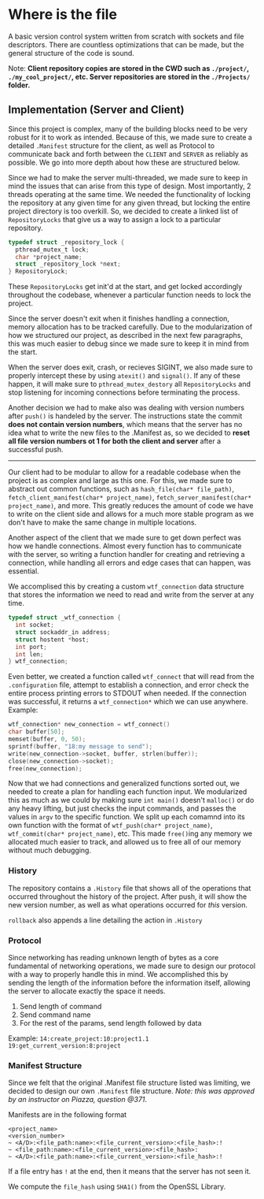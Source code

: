 # Where is the file

A basic version control system written from scratch with sockets and file descriptors. There are countless optimizations that can be made, but the general structure of the code is sound.

Note: **Client repository copies are stored in the CWD such as `./project/`, `./my_cool_project/`, etc. Server repositories are stored in the `./Projects/` folder.**

## Implementation (Server and Client)
Since this project is complex, many of the building blocks need to be very robust for it to work as intended. Because of this, we made sure to create a detailed `.Manifest` structure for the client, as well as Protocol to communicate back and forth between the `CLIENT` and `SERVER` as reliably as possible. We go into more depth about how these are structured below.  

Since we had to make the server multi-threaded, we made sure to keep in mind the issues that can arise from this type of design. Most importantly, 2 threads operating at the same time. We needed the functionality of locking the repository at any given time for any given thread, but locking the entire project directory is too overkill. So, we decided to create a linked list of `RepositoryLocks` that give us a way to assign a lock to a particular repository.

```c
typedef struct _repository_lock {
  pthread_mutex_t lock;
  char *project_name;
  struct _repository_lock *next;
} RepositoryLock;
```

These `RepositoryLocks` get init'd at the start, and get locked accordingly throughout the codebase, whenever a particular function needs to lock the project. 

Since the server doesn't exit when it finishes handling a connection, memory allocation has to be tracked carefully. Due to the modularization of how we structured our project, as described in the next few paragraphs, this was much easier to debug since we made sure to keep it in mind from the start.

When the server does exit, crash, or recieves SIGINT, we also made sure to properly intercept these by using `atexit()` and `signal()`. If any of these happen, it will make sure to `pthread_mutex_destory` all `RepositoryLocks` and stop listening for incoming connections before terminating the process.

Another decision we had to make also was dealing with version numbers after `push()` is handeled by the server. The instructions state the commit **does not contain version numbers**, which means that the server has no idea what to write the new files to the .Manifest as, so we decided to **reset all file version numbers ot 1 for both the client and server** after a successful push.

---

Our client had to be modular to allow for a readable codebase when the project is as complex and large as this one. For this, we made sure to abstract out common functions, such as `hash_file(char* file_path)`, `fetch_client_manifest(char* project_name)`, `fetch_server_manifest(char* project_name)`, and more. This greatly reduces the amount of code we have to write on the client side and allows for a much more stable program as we don't have to make the same change in multiple locations.

Another aspect of the client that we made sure to get down perfect was how we handle connections. Almost every function has to communicate with the server, so writing a function handler for creating and retrieving a connection, while handling all errors and edge cases that can happen, was essential.

We accomplised this by creating a custom `wtf_connection` data structure that stores the information we need to read and write from the server at any time.

```c
typedef struct _wtf_connection {
  int socket;
  struct sockaddr_in address;
  struct hostent *host;
  int port;
  int len;
} wtf_connection;
```

Even better, we created a function called `wtf_connect` that will read from the `.configuration` file, attempt to establish a connection, and error check the entire process printing errors to STDOUT when needed. If the connection was successful, it returns a `wtf_connection*` which we can use anywhere. Example:

```c
wtf_connection* new_connection = wtf_connect()
char buffer[50];
memset(buffer, 0, 50);
sprintf(buffer, "18:my message to send");
write(new_connection->socket, buffer, strlen(buffer));
close(new_connection->socket);
free(new_connection);
```

Now that we had connections and generalized functions sorted out, we needed to create a plan for handling each function input. We modularized this as much as we could by making sure `int main()` doesn't `malloc()` or do any heavy lifting, but just checks the input commands, and passes the values in `argv` to the specific function. We split up each comamnd into its own function with the format of `wtf_push(char* project_name)`, `wtf_commit(char* project_name)`, etc. This made `free()`ing any memory we allocated much easier to track, and allowed us to free all of our memory without much debugging.

### History

The repository contains a `.History` file that shows all of the operations that occurred throughout the history of the project. After push, it will show the new version number, as well as what operations occurred for *this* version.

`rollback` also appends a line detailing the action in `.History`

### Protocol

Since networking has reading unknown length of bytes as a core fundamental of networking operations, we made sure to design our protocol with a way to properly handle this in mind. We accomplished this by sending the length of the information before the information itself, allowing the server to allocate exactly the space it needs.

1) Send length of command
2) Send command name
3) For the rest of the params, send length followed by data

Example:
`14:create_project:10:project1.1`
`19:get_current_version:8:project`


### Manifest Structure
Since we felt that the original .Manifest file structure listed was limiting, we decided to design our own `.Manifest` file structure. _Note: this was approved by an instructor on Piazza, question @371_.

Manifests are in the following format
```
<project_name>
<version_number>
~ <A/D>:<file_path:name>:<file_current_version>:<file_hash>:!
~ <file_path:name>:<file_current_version>:<file_hash>:
~ <A/D>:<file_path:name>:<file_current_version>:<file_hash>:!
```
If a file entry has `!` at the end, then it means that the server has not seen it.

We compute the `file_hash` using `SHA1()` from the  OpenSSL Library.
